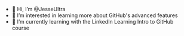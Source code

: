- 👋 Hi, I’m @JesseUltra
- 👀 I’m interested in learning more about GitHub's advanced features
- 🌱 I’m currently learning with the LinkedIn Learning Intro to GitHub course

<!---
JesseUltra/JesseUltra is a ✨ special ✨ repository because its `README.md` (this file) appears on your GitHub profile.
You can click the Preview link to take a look at your changes.
--->
